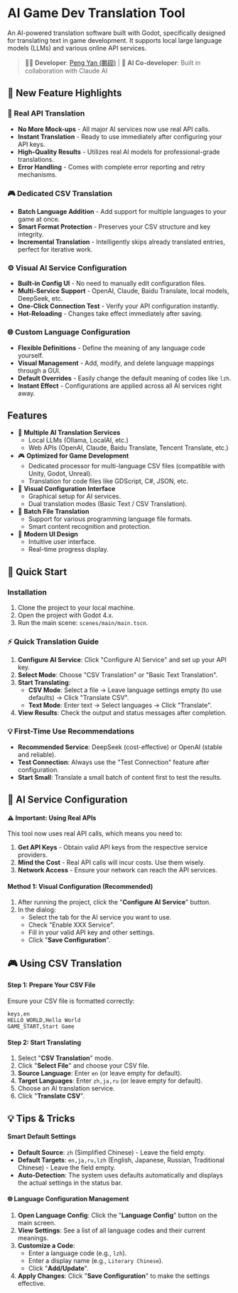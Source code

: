 # AI Game Dev Translation Tool

An AI-powered translation software built with Godot, specifically designed for translating text in game development. It supports local large language models (LLMs) and various online API services.

> 👨‍💻 **Developer**: [Peng Yan (鹏砚)](https://space.bilibili.com/13061595) | 🤖 **AI Co-developer**: Built in collaboration with Claude AI

## 🎉 New Feature Highlights

### 🚀 Real API Translation
- **No More Mock-ups** - All major AI services now use real API calls.
- **Instant Translation** - Ready to use immediately after configuring your API keys.
- **High-Quality Results** - Utilizes real AI models for professional-grade translations.
- **Error Handling** - Comes with complete error reporting and retry mechanisms.

### 🎮 Dedicated CSV Translation
- **Batch Language Addition** - Add support for multiple languages to your game at once.
- **Smart Format Protection** - Preserves your CSV structure and key integrity.
- **Incremental Translation** - Intelligently skips already translated entries, perfect for iterative work.

### ⚙️ Visual AI Service Configuration
- **Built-in Config UI** - No need to manually edit configuration files.
- **Multi-Service Support** - OpenAI, Claude, Baidu Translate, local models, DeepSeek, etc.
- **One-Click Connection Test** - Verify your API configuration instantly.
- **Hot-Reloading** - Changes take effect immediately after saving.

### 🌐 Custom Language Configuration
- **Flexible Definitions** - Define the meaning of any language code yourself.
- **Visual Management** - Add, modify, and delete language mappings through a GUI.
- **Default Overrides** - Easily change the default meaning of codes like `lzh`.
- **Instant Effect** - Configurations are applied across all AI services right away.

## Features

- 🤖 **Multiple AI Translation Services**
  - Local LLMs (Ollama, LocalAI, etc.)
  - Web APIs (OpenAI, Claude, Baidu Translate, Tencent Translate, etc.)
- 🎮 **Optimized for Game Development**
  - Dedicated processor for multi-language CSV files (compatible with Unity, Godot, Unreal).
  - Translation for code files like GDScript, C#, JSON, etc.
- 🔧 **Visual Configuration Interface**
  - Graphical setup for AI services.
  - Dual translation modes (Basic Text / CSV Translation).
- 📁 **Batch File Translation**
  - Support for various programming language file formats.
  - Smart content recognition and protection.
- 🎨 **Modern UI Design**
  - Intuitive user interface.
  - Real-time progress display.

## 🚀 Quick Start

### Installation
1. Clone the project to your local machine.
2. Open the project with Godot 4.x.
3. Run the main scene: `scenes/main/main.tscn`.

### ⚡ Quick Translation Guide
1. **Configure AI Service**: Click "Configure AI Service" and set up your API key.
2. **Select Mode**: Choose "CSV Translation" or "Basic Text Translation".
3. **Start Translating**:
   - **CSV Mode**: Select a file → Leave language settings empty (to use defaults) → Click "Translate CSV".
   - **Text Mode**: Enter text → Select languages → Click "Translate".
4. **View Results**: Check the output and status messages after completion.

### 💡 First-Time Use Recommendations
- **Recommended Service**: DeepSeek (cost-effective) or OpenAI (stable and reliable).
- **Test Connection**: Always use the "Test Connection" feature after configuration.
- **Start Small**: Translate a small batch of content first to test the results.

## 🔧 AI Service Configuration

#### ⚠️ Important: Using Real APIs
This tool now uses real API calls, which means you need to:
1. **Get API Keys** - Obtain valid API keys from the respective service providers.
2. **Mind the Cost** - Real API calls will incur costs. Use them wisely.
3. **Network Access** - Ensure your network can reach the API services.

#### Method 1: Visual Configuration (Recommended)
1. After running the project, click the "**Configure AI Service**" button.
2. In the dialog:
   - Select the tab for the AI service you want to use.
   - Check "Enable XXX Service".
   - Fill in your valid API key and other settings.
   - Click "**Save Configuration**".

## 🎮 Using CSV Translation

#### Step 1: Prepare Your CSV File
Ensure your CSV file is formatted correctly:
```csv
keys,en
HELLO_WORLD,Hello World
GAME_START,Start Game
```

#### Step 2: Start Translating
1. Select "**CSV Translation**" mode.
2. Click "**Select File**" and choose your CSV file.
3. **Source Language**: Enter `en` (or leave empty for default).
4. **Target Languages**: Enter `zh,ja,ru` (or leave empty for default).
5. Choose an AI translation service.
6. Click "**Translate CSV**".

## 💡 Tips & Tricks

#### Smart Default Settings
- **Default Source**: `zh` (Simplified Chinese) - Leave the field empty.
- **Default Targets**: `en,ja,ru,lzh` (English, Japanese, Russian, Traditional Chinese) - Leave the field empty.
- **Auto-Detection**: The system uses defaults automatically and displays the actual settings in the status bar.

#### 🌐 Language Configuration Management
1. **Open Language Config**: Click the "**Language Config**" button on the main screen.
2. **View Settings**: See a list of all language codes and their current meanings.
3. **Customize a Code**:
   - Enter a language code (e.g., `lzh`).
   - Enter a display name (e.g., `Literary Chinese`).
   - Click "**Add/Update**".
4. **Apply Changes**: Click "**Save Configuration**" to make the settings effective. 